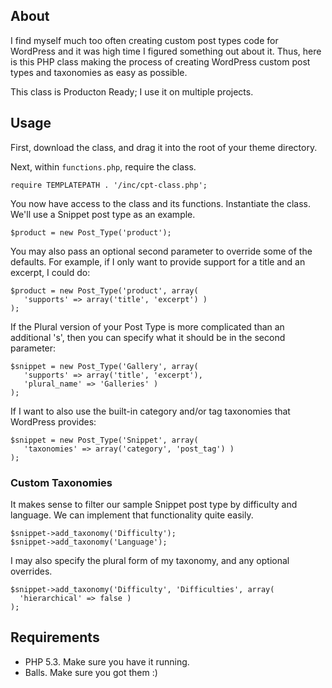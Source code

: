## About 

I find myself much too often creating custom post types code for WordPress and it 
was high time I figured something out about it. Thus, here is this PHP class making 
the process of creating WordPress custom post types and taxonomies as easy as possible.

This class is Producton Ready; I use it on multiple projects.

## Usage

First, download the class, and drag it into the root of your theme directory. 

Next, within `functions.php`, require the class.

    require TEMPLATEPATH . '/inc/cpt-class.php';

You now have access to the class and its functions. Instantiate the class.
We'll use a Snippet post type as an example.

    $product = new Post_Type('product');

You may also pass an optional second parameter to override some of the
defaults. For example, if I only want to provide support for a title and an
excerpt, I could do:

    $product = new Post_Type('product', array(
       'supports' => array('title', 'excerpt') )
    );

If the Plural version of your Post Type is more complicated than an additional 's', then you can specify 
what it should be in the second parameter:
    
    $snippet = new Post_Type('Gallery', array(
       'supports' => array('title', 'excerpt'), 
       'plural_name' => 'Galleries' )
    );

If I want to also use the built-in category and/or tag taxonomies that WordPress provides:

    $snippet = new Post_Type('Snippet', array(
       'taxonomies' => array('category', 'post_tag') )
    );

### Custom Taxonomies

It makes sense to filter our sample Snippet post type by difficulty and language. We can implement that functionality quite easily.

    $snippet->add_taxonomy('Difficulty');
    $snippet->add_taxonomy('Language');

I may also specify the plural form of my taxonomy, and any optional overrides. 

    $snippet->add_taxonomy('Difficulty', 'Difficulties', array(
      'hierarchical' => false )
    );
    
## Requirements

* PHP 5.3. Make sure you have it running.
* Balls. Make sure you got them :)

